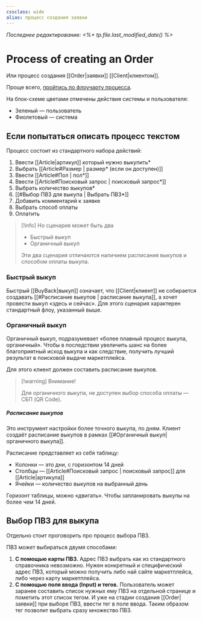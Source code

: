 ```yaml
---
cssclass: wide
alias: процесс создания заявки
---
```


*Последнее редактирование: <%+ tp.file.last_modified_date() %>*

# Process of creating an Order

Или процесс создания [[Order|заявки]] [[Client|клиентом]].

Проще всего, [пройтись по флоучарту процесса](https://www.figma.com/file/46x3tdzVJxkkeZ7cmvRTyv/2.-%D0%A1%D0%BE%D0%B7%D0%B4%D0%B0%D0%BD%D0%B8%D0%B5-%D0%BA%D0%BB%D0%B8%D0%B5%D0%BD%D1%82%D0%BE%D0%BC-%D0%B7%D0%B0%D1%8F%D0%B2%D0%BA%D0%B8-%D0%BD%D0%B0-%D0%B2%D1%8B%D0%BA%D1%83%D0%BF?node-id=0%3A1). 

На блок-схеме цветами отмечены действия системы и пользователя: 

- Зеленый — пользователь
- Фиолетовый — система

## Если попытаться описать процесс текстом

Процесс состоит из стандартного набора действий: 

1. Ввести [[Article|артикул]] который нужно выкупить*
2. Выбрать [[Article#Размер | размер* (если он доступен)]]
3. Ввести [[Article#Пол | пол*]]
4. Ввести [[Article#Поисковый запрос | поисковый запрос*]]
5. Выбрать количество выкупов*
6.  [[#Выбор ПВЗ для выкупа | Выбрать ПВЗ*]]
7. Добавить комментарий к заявке
8. Выбрать способ оплаты
9. Оплатить

>[!info] Но сценария может быть два
> - Быстрый выкуп
>- Органичный выкуп
>
>Эти два сценария отличаются наличием расписания выкупов и способом оплаты выкупа. 


###  Быстрый выкуп

Быстрый [[BuyBack|выкуп]] означает, что [[Client|клиент]] не собирается создавать [[#Расписание выкупов |  расписание выкупа]], а хочет провести выкуп «здесь и сейчас». Для этого сценария характерен стандартный флоу, указанный выше. 

### Органичный выкуп

Органичный выкуп, подразумевает «более плавный процесс выкупа, органичный». Чтобы в последствии увеличить шанс на более благоприятный исход выкупа и как следствие, получить лучший результат в поисковой выдаче маркетплейса. 

Для этого клиент должен составить расписание выкупов. 

>[!warning] Внимание!
>
> Для органичного выкупа, не доступен выбор способа оплаты — СБП (QR Code).

##### Расписание выкупов

Это инструмент настройки более точного выкупа, по дням. Клиент создаёт расписание выкупов в рамках [[#Органичный выкуп| органичного выкупа]]. 

Расписание представляет из себя таблицу: 
- Колонки — это дни, с горизонтом 14 дней
- Столбцы — [[Article#Поисковый запрос | поисковый запрос]] для [[Article|артикула]]
- Ячейки — количество выкупов на выбранный день

Горизонт таблицы, можно «двигать». Чтобы запланировать выкупы на более чем 14 дней. 


## Выбор ПВЗ для выкупа

Отдельно стоит проговорить про процесс выбора ПВЗ. 

ПВЗ может выбираться двумя способами: 

1. **С помощью карты ПВЗ.** Адрес ПВЗ выбрать как из стандартного справочника невозможно. Нужен конкретный и специфический адрес ПВЗ, который можно получить либо най сайте маркетплейса, либо через карту маркетплейса. 
2. **С помощью поля ввода (Input) и тегов.** Пользователь может заранее составить список нужных ему ПВЗ на отдельной странице и пометить этот список тегом. И уже на стадии создания [[Order|заявки]] при выборе ПВЗ, ввести тег в поле ввода. Таким образом тег позволит выбрать сразу множество ПВЗ.  